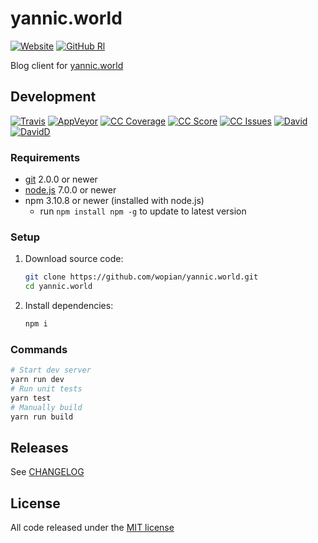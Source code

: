 # yannic.world

[![Website]][0]
[![GitHub Rl]][1]

Blog client for [yannic.world][0]

## Development

[![Travis]][2]
[![AppVeyor]][3]
[![CC Coverage]][4]
[![CC Score]][5]
[![CC Issues]][6]
[![David]][7]
[![DavidD]][8]

### Requirements

- [git](https://git-scm.com/) 2.0.0 or newer
- [node.js](https://nodejs.org) 7.0.0 or newer
- npm 3.10.8 or newer (installed with node.js)
  - run `npm install npm -g` to update to latest version

### Setup

1. Download source code:

    ```bash
    git clone https://github.com/wopian/yannic.world.git
    cd yannic.world
    ```

1. Install dependencies:

    ```bash
    npm i
    ```

### Commands

```bash
# Start dev server
yarn run dev
# Run unit tests
yarn test
# Manually build
yarn run build
```

## Releases

See [CHANGELOG][9]

## License

All code released under the [MIT license][10]

[Website]:https://img.shields.io/website-up-down-green-red/https/yannic.world.svg?style=flat-square
[GitHub Rl]:https://img.shields.io/github/release/wopian/yannic.world.svg?style=flat-square
[Travis]:https://img.shields.io/travis/wopian/yannic.world/master.svg?style=flat-square&label=linux%20%26%20macOS
[AppVeyor]:https://img.shields.io/appveyor/ci/wopian/yannic-world/master.svg?style=flat-square&label=windows
[CC Coverage]:https://img.shields.io/codeclimate/coverage/github/wopian/yannic.world.svg?style=flat-square
[CC Score]:https://img.shields.io/codeclimate/github/wopian/yannic.world.svg?style=flat-square
[CC Issues]:https://img.shields.io/codeclimate/issues/github/wopian/yannic.world.svg?style=flat-square
[David]:https://img.shields.io/david/wopian/yannic.world.svg?style=flat-square
[DavidD]:https://img.shields.io/david/dev/wopian/yannic.world.svg?style=flat-square

[0]:https://yannic.world
[1]:https://github.com/wopian/yannic.world/releases
[2]:https://travis-ci.org/wopian/yannic.world
[3]:https://ci.appveyor.com/project/wopian/yannic-world
[4]:https://codeclimate.com/github/wopian/yannic.world/coverage
[5]:https://codeclimate.com/github/wopian/yannic.world
[6]:https://codeclimate.com/github/wopian/yannic.world/issues
[7]:https://david-dm.org/wopian/yannic.world
[8]:https://david-dm.org/wopian/yannic.world?type=dev
[9]:https://github.com/wopian/yannic.world/blob/master/CHANGELOG.md
[10]:https://github.com/wopian/yannic.world/blob/master/LICENSE.md
